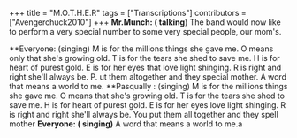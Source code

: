+++
title = "M.O.T.H.E.R"
tags = ["Transcriptions"]
contributors = ["Avengerchuck2010"]
+++
**Mr.Munch: ( talking**)
The band would now like to perform a very special number to some very special people, our mom's.

**Everyone: (singing) 
M is for the millions things she gave me.
O means only that she's growing old.
T is for the tears she shed to save me.
H is for heart of purest gold.
E is for her eyes that love light shinging.
R is right and right she'll always be.
P.
ut them altogether and they special mother.
A word that means a world to me.
**Pasqually : (singing)
M is for the millions things she gave me.
O means that she's growing old.
T is for the tears she shed to save me.
H is for heart of purest gold.
E is for her eyes love light shinging.
R is right and right she'll always be.
You put them all together and they spell mother 
**Everyone: ( singing)**
A word that means a world to me.a
